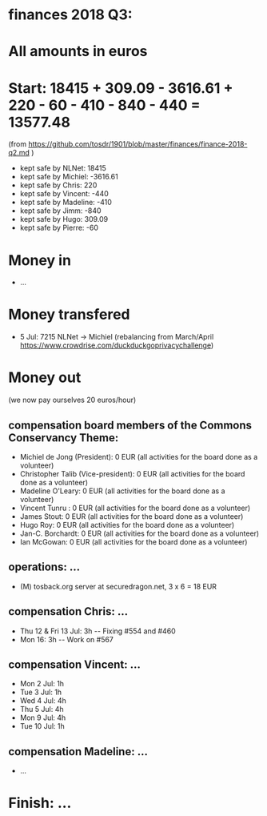 # finances 2018 Q3:

# All amounts in euros
# Start: 18415 + 309.09 - 3616.61 + 220 - 60 - 410 - 840 - 440 = 13577.48

(from https://github.com/tosdr/1901/blob/master/finances/finance-2018-q2.md )

  * kept safe by NLNet: 18415
  * kept safe by Michiel: -3616.61
  * kept safe by Chris: 220
  * kept safe by Vincent: -440
  * kept safe by Madeline: -410
  * kept safe by Jimm: -840
  * kept safe by Hugo: 309.09
  * kept safe by Pierre: -60

# Money in
  * ...

# Money transfered
  * 5 Jul: 7215 NLNet -> Michiel (rebalancing from March/April https://www.crowdrise.com/duckduckgoprivacychallenge)

# Money out

(we now pay ourselves 20 euros/hour)

## compensation board members of the Commons Conservancy Theme:
  * Michiel de Jong (President):		0 EUR (all activities for the board done as a volunteer)
  * Christopher Talib (Vice-president):	0 EUR (all activities for the board done as a volunteer)
  * Madeline O'Leary:				0 EUR (all activities for the board done as a volunteer)
  * Vincent Tunru :				0 EUR (all activities for the board done as a volunteer)
  * James Stout:				0 EUR (all activities for the board done as a volunteer)
  * Hugo Roy:					0 EUR (all activities for the board done as a volunteer)
  * Jan-C. Borchardt:				0 EUR (all activities for the board done as a volunteer)
  * Ian McGowan:				0 EUR (all activities for the board done as a volunteer)
   
## operations: ...
  * (M) tosback.org server at securedragon.net, 3 x 6 = 18 EUR


## compensation Chris: ...
  * Thu 12 & Fri 13 Jul: 3h -- Fixing #554 and #460
  * Mon 16: 3h -- Work on #567

## compensation Vincent: ...
  * Mon 2 Jul: 1h
  * Tue 3 Jul: 1h
  * Wed 4 Jul: 4h
  * Thu 5 Jul: 4h
  * Mon 9 Jul: 4h
  * Tue 10 Jul: 1h

## compensation Madeline: ...
  * ...

# Finish: ...
